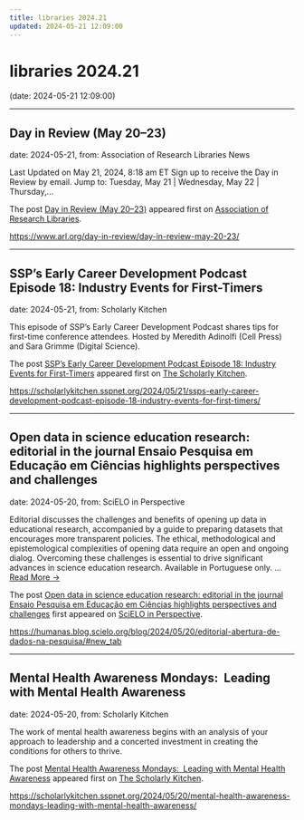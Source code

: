 ```yaml
---
title: libraries 2024.21
updated: 2024-05-21 12:09:00
---
```


# libraries 2024.21

(date: 2024-05-21 12:09:00)

---

## Day in Review (May 20–23)

date: 2024-05-21, from: Association of Research Libraries News

<p>Last Updated on May 21, 2024, 8:18 am ET Sign up to receive the Day in Review by email. Jump to: Tuesday, May 21 &#124; Wednesday, May 22 &#124; Thursday,...</p>
<p>The post <a href="https://www.arl.org/day-in-review/day-in-review-may-20-23/">Day in Review (May 20–23)</a> appeared first on <a href="https://www.arl.org">Association of Research Libraries</a>.</p>
 

<https://www.arl.org/day-in-review/day-in-review-may-20-23/>

---

## SSP’s Early Career Development Podcast Episode 18: Industry Events for First-Timers

date: 2024-05-21, from: Scholarly Kitchen

<p>This episode of SSP’s Early Career Development Podcast shares tips for first-time conference attendees. Hosted by Meredith Adinolfi (Cell Press) and Sara Grimme (Digital Science).</p>
<p>The post <a href="https://scholarlykitchen.sspnet.org/2024/05/21/ssps-early-career-development-podcast-episode-18-industry-events-for-first-timers/">SSP&#8217;s Early Career Development Podcast Episode 18: Industry Events for First-Timers</a> appeared first on <a href="https://scholarlykitchen.sspnet.org">The Scholarly Kitchen</a>.</p>
 

<https://scholarlykitchen.sspnet.org/2024/05/21/ssps-early-career-development-podcast-episode-18-industry-events-for-first-timers/>

---

## Open data in science education research: editorial in the journal Ensaio Pesquisa em Educação em Ciências highlights perspectives and challenges

date: 2024-05-20, from: SciELO in Perspective

<p>Editorial discusses the challenges and benefits of opening up data in educational research, accompanied by a guide to preparing datasets that encourages more transparent policies. The ethical, methodological and epistemological complexities of opening data require an open and ongoing dialog. Overcoming these challenges is essential to drive significant advances in science education research. Available in Portuguese only. <span class="ellipsis">&#8230;</span> <span class="more-link-wrap"><a href="https://humanas.blog.scielo.org/blog/2024/05/20/editorial-abertura-de-dados-na-pesquisa/#new_tab" class="more-link"><span>Read More &#8594;</span></a></span></p>
<p>The post <a href="https://humanas.blog.scielo.org/blog/2024/05/20/editorial-abertura-de-dados-na-pesquisa/#new_tab">Open data in science education research: editorial in the journal Ensaio Pesquisa em Educação em Ciências highlights perspectives and challenges</a> first appeared on <a href="https://blog.scielo.org/en">SciELO in Perspective</a>.</p> 

<https://humanas.blog.scielo.org/blog/2024/05/20/editorial-abertura-de-dados-na-pesquisa/#new_tab>

---

## Mental Health Awareness Mondays:  Leading with Mental Health Awareness

date: 2024-05-20, from: Scholarly Kitchen

<p>The work of mental health awareness begins with an analysis of your approach to leadership and a concerted investment in creating the conditions for others to thrive.</p>
<p>The post <a href="https://scholarlykitchen.sspnet.org/2024/05/20/mental-health-awareness-mondays-leading-with-mental-health-awareness/">Mental Health Awareness Mondays:  Leading with Mental Health Awareness</a> appeared first on <a href="https://scholarlykitchen.sspnet.org">The Scholarly Kitchen</a>.</p>
 

<https://scholarlykitchen.sspnet.org/2024/05/20/mental-health-awareness-mondays-leading-with-mental-health-awareness/>

